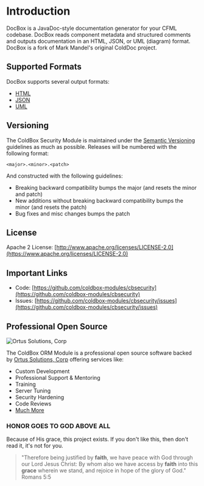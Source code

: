 # Introduction

DocBox is a JavaDoc-style documentation generator for your CFML codebase. DocBox reads component metadata and structured comments and outputs documentation in an HTML, JSON, or UML (diagram) format. DocBox is a fork of Mark Mandel's original ColdDoc project.

## Supported Formats

DocBox supports several output formats:

* [HTML](output-formats/html.md)
* [JSON](output-formats/json.md)
* [UML](output-formats/uml.md)

## Versioning <a id="versioning"></a>

The ColdBox Security Module is maintained under the [Semantic Versioning](http://semver.org/) guidelines as much as possible.  Releases will be numbered with the following format:

```text
<major>.<minor>.<patch>
```

And constructed with the following guidelines:

* Breaking backward compatibility bumps the major \(and resets the minor and patch\)
* New additions without breaking backward compatibility bumps the minor \(and resets the patch\)
* Bug fixes and misc changes bumps the patch

## License <a id="license"></a>

Apache 2 License: [http://www.apache.org/licenses/LICENSE-2.0](https://www.apache.org/licenses/LICENSE-2.0)​

## Important Links <a id="important-links"></a>

* Code: [https://github.com/coldbox-modules/cbsecurity](https://github.com/coldbox-modules/cbsecurity)​
* Issues: [https://github.com/coldbox-modules/cbsecurity/issues](https://github.com/coldbox-modules/cbsecurity/issues)

## Professional Open Source <a id="professional-open-source"></a>

![Ortus Solutions, Corp](https://blobscdn.gitbook.com/v0/b/gitbook-28427.appspot.com/o/assets%2F-LA-UVvG0NM7NpDzssBL%2F-LA-Uaei0WzTH7Su5CR7%2F-LA-UqN1BRXynZ7RUVO7%2Fortussolutions_button.png?generation=1523647999385555&alt=media)

The ColdBox ORM Module is a professional open source software backed by [Ortus Solutions, Corp](http://www.ortussolutions.com/services) offering services like:

* Custom Development
* Professional Support & Mentoring
* Training
* Server Tuning
* Security Hardening
* Code Reviews
* [Much More](http://www.ortussolutions.com/services)

### HONOR GOES TO GOD ABOVE ALL <a id="honor-goes-to-god-above-all"></a>

Because of His grace, this project exists. If you don't like this, then don't read it, it's not for you.

> "Therefore being justified by **faith**, we have peace with God through our Lord Jesus Christ: By whom also we have access by **faith** into this **grace** wherein we stand, and rejoice in hope of the glory of God." Romans 5:5
